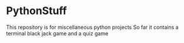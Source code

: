 # PythonStuff
This repository is for miscellaneous python projects
So far it contains a terminal black jack game and a quiz game
